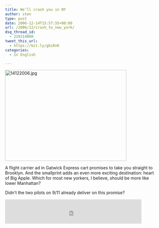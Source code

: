 ```yaml
---
title: We’ll crash you in NY
author: sten
type: post
date: 2006-12-14T15:57:55+00:00
url: /2006/12/crash_to_new_york/
dsq_thread_id:
  - 229314000
tweet_this_url:
  - https://bit.ly/gbiRnK
categories:
  - In English

---
```

[<img alt="14122006.jpg" src="http://sten.tamkivi.com/pictures/14122006-thumb.jpg" width="400" height="300" />][1]
  
A flight carrier ad in Gatwick Express cart promises to take you straight to Brooklyn. And the smallprint adds an even more exciting destination: heart of Big Apple. Which for most new yorkers, I believe, should be more like lower Manhattan?
  
Didn&#8217;t the two pilots on 9/11 already deliver on this promise?

<iframe src="http://www.facebook.com/plugins/like.php?href=http%3A%2F%2Fsten.tamkivi.com%2F2006%2F12%2Fcrash_to_new_york%2F&layout=standard&show_faces=true&width=450&action=like&colorscheme=light&height=80" scrolling="no" frameborder="0" style="border:none; overflow:hidden; width:450px; height:80px;" allowTransparency="true"></iframe>

 [1]: http://sten.tamkivi.com/pictures/14122006.jpg